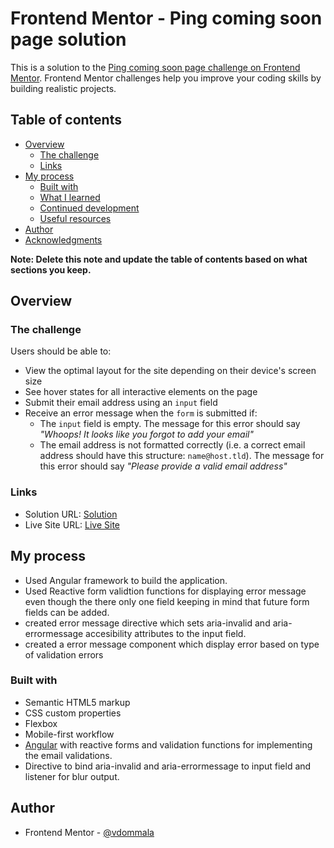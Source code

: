 
# Frontend Mentor - Ping coming soon page solution

This is a solution to the [Ping coming soon page challenge on Frontend Mentor](https://www.frontendmentor.io/challenges/ping-single-column-coming-soon-page-5cadd051fec04111f7b848da). Frontend Mentor challenges help you improve your coding skills by building realistic projects.

## Table of contents

- [Overview](#overview)
  - [The challenge](#the-challenge)
  - [Links](#links)
- [My process](#my-process)
  - [Built with](#built-with)
  - [What I learned](#what-i-learned)
  - [Continued development](#continued-development)
  - [Useful resources](#useful-resources)
- [Author](#author)
- [Acknowledgments](#acknowledgments)

**Note: Delete this note and update the table of contents based on what sections you keep.**

## Overview

### The challenge

Users should be able to:

- View the optimal layout for the site depending on their device's screen size
- See hover states for all interactive elements on the page
- Submit their email address using an `input` field
- Receive an error message when the `form` is submitted if:
  - The `input` field is empty. The message for this error should say _"Whoops! It looks like you forgot to add your email"_
  - The email address is not formatted correctly (i.e. a correct email address should have this structure: `name@host.tld`). The message for this error should say _"Please provide a valid email address"_

### Links

- Solution URL: [Solution](https://github.com/vdommala/ping-comming-soon-app.git)
- Live Site URL: [Live Site](https://vdommala.github.io/ping-comming-soon-app/)

## My process
- Used Angular framework to build the application.
- Used Reactive form validtion functions for displaying error message even though the there only one field keeping in mind that future form fields can be added.
- created error message directive which sets aria-invalid and aria-errormessage accesibility attributes to the input field.
- created a error message component which display error based on type of validation errors

### Built with

- Semantic HTML5 markup
- CSS custom properties
- Flexbox
- Mobile-first workflow
- [Angular](https://angular.io/) with reactive forms and validation functions for implementing the email validations.
- Directive to bind aria-invalid and aria-errormessage to input field and listener for blur output.



## Author

- Frontend Mentor - [@vdommala](https://www.frontendmentor.io/profile/vdommala)



